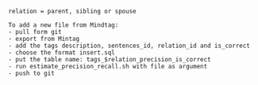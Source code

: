 	relation = parent, sibling or spouse
	
	To add a new file from Mindtag:
	- pull form git
	- export from Mintag
	- add the tags description, sentences_id, relation_id and is_correct
	- choose the format insert.sql
	- put the table name: tags_$relation_precision_is_correct
	- run estimate_precision_recall.sh with file as argument
	- push to git
